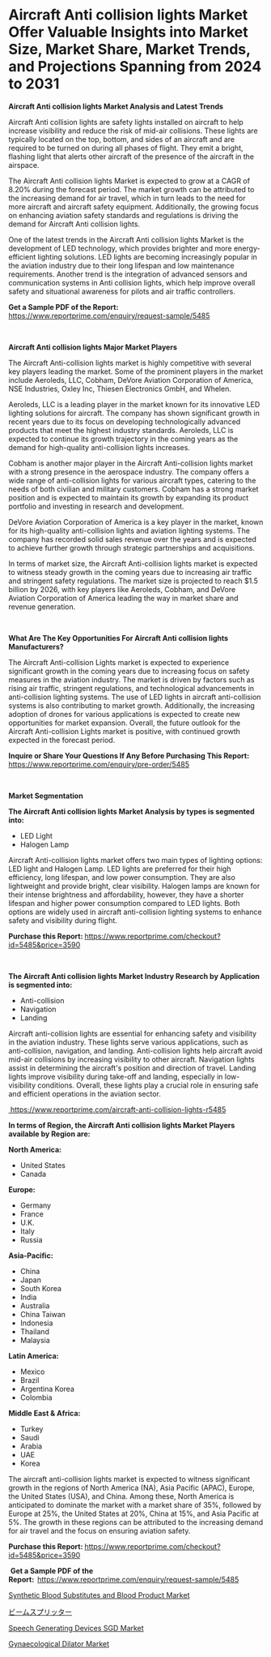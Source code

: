 <p><h1>Aircraft Anti collision lights Market Offer Valuable Insights into Market Size, Market Share, Market Trends, and Projections Spanning from 2024 to 2031</h1></p><p><strong>Aircraft Anti collision lights Market Analysis and Latest Trends</strong></p>
<p><p>Aircraft Anti collision lights are safety lights installed on aircraft to help increase visibility and reduce the risk of mid-air collisions. These lights are typically located on the top, bottom, and sides of an aircraft and are required to be turned on during all phases of flight. They emit a bright, flashing light that alerts other aircraft of the presence of the aircraft in the airspace.</p><p>The Aircraft Anti collision lights Market is expected to grow at a CAGR of 8.20% during the forecast period. The market growth can be attributed to the increasing demand for air travel, which in turn leads to the need for more aircraft and aircraft safety equipment. Additionally, the growing focus on enhancing aviation safety standards and regulations is driving the demand for Aircraft Anti collision lights. </p><p>One of the latest trends in the Aircraft Anti collision lights Market is the development of LED technology, which provides brighter and more energy-efficient lighting solutions. LED lights are becoming increasingly popular in the aviation industry due to their long lifespan and low maintenance requirements. Another trend is the integration of advanced sensors and communication systems in Anti collision lights, which help improve overall safety and situational awareness for pilots and air traffic controllers.</p></p>
<p><strong>Get a Sample PDF of the Report:&nbsp;</strong> <a href="https://www.reportprime.com/enquiry/request-sample/5485">https://www.reportprime.com/enquiry/request-sample/5485</a></p>
<p>&nbsp;</p>
<p><strong>Aircraft Anti collision lights Major Market Players</strong></p>
<p><p>The Aircraft Anti-collision lights market is highly competitive with several key players leading the market. Some of the prominent players in the market include Aeroleds, LLC, Cobham, DeVore Aviation Corporation of America, NSE Industries, Oxley Inc, Thiesen Electronics GmbH, and Whelen.</p><p>Aeroleds, LLC is a leading player in the market known for its innovative LED lighting solutions for aircraft. The company has shown significant growth in recent years due to its focus on developing technologically advanced products that meet the highest industry standards. Aeroleds, LLC is expected to continue its growth trajectory in the coming years as the demand for high-quality anti-collision lights increases.</p><p>Cobham is another major player in the Aircraft Anti-collision lights market with a strong presence in the aerospace industry. The company offers a wide range of anti-collision lights for various aircraft types, catering to the needs of both civilian and military customers. Cobham has a strong market position and is expected to maintain its growth by expanding its product portfolio and investing in research and development.</p><p>DeVore Aviation Corporation of America is a key player in the market, known for its high-quality anti-collision lights and aviation lighting systems. The company has recorded solid sales revenue over the years and is expected to achieve further growth through strategic partnerships and acquisitions.</p><p>In terms of market size, the Aircraft Anti-collision lights market is expected to witness steady growth in the coming years due to increasing air traffic and stringent safety regulations. The market size is projected to reach $1.5 billion by 2026, with key players like Aeroleds, Cobham, and DeVore Aviation Corporation of America leading the way in market share and revenue generation.</p></p>
<p>&nbsp;</p>
<p><strong>What Are The Key Opportunities For Aircraft Anti collision lights Manufacturers?</strong></p>
<p><p>The Aircraft Anti-collision Lights market is expected to experience significant growth in the coming years due to increasing focus on safety measures in the aviation industry. The market is driven by factors such as rising air traffic, stringent regulations, and technological advancements in anti-collision lighting systems. The use of LED lights in aircraft anti-collision systems is also contributing to market growth. Additionally, the increasing adoption of drones for various applications is expected to create new opportunities for market expansion. Overall, the future outlook for the Aircraft Anti-collision Lights market is positive, with continued growth expected in the forecast period.</p></p>
<p><strong>Inquire or Share Your Questions If Any Before Purchasing This Report:</strong> <a href="https://www.reportprime.com/enquiry/pre-order/5485">https://www.reportprime.com/enquiry/pre-order/5485</a></p>
<p>&nbsp;</p>
<p><strong>Market Segmentation</strong></p>
<p><strong>The Aircraft Anti collision lights Market Analysis by types is segmented into:</strong></p>
<p><ul><li>LED Light</li><li>Halogen Lamp</li></ul></p>
<p><p>Aircraft Anti-collision lights market offers two main types of lighting options: LED light and Halogen Lamp. LED lights are preferred for their high efficiency, long lifespan, and low power consumption. They are also lightweight and provide bright, clear visibility. Halogen lamps are known for their intense brightness and affordability, however, they have a shorter lifespan and higher power consumption compared to LED lights. Both options are widely used in aircraft anti-collision lighting systems to enhance safety and visibility during flight.</p></p>
<p><strong>Purchase this Report:&nbsp;</strong><a href="https://www.reportprime.com/checkout?id=5485&price=3590">https://www.reportprime.com/checkout?id=5485&price=3590</a></p>
<p>&nbsp;</p>
<p><strong>The Aircraft Anti collision lights Market Industry Research by Application is segmented into:</strong></p>
<p><ul><li>Anti-collision</li><li>Navigation</li><li>Landing</li></ul></p>
<p><p>Aircraft anti-collision lights are essential for enhancing safety and visibility in the aviation industry. These lights serve various applications, such as anti-collision, navigation, and landing. Anti-collision lights help aircraft avoid mid-air collisions by increasing visibility to other aircraft. Navigation lights assist in determining the aircraft's position and direction of travel. Landing lights improve visibility during take-off and landing, especially in low-visibility conditions. Overall, these lights play a crucial role in ensuring safe and efficient operations in the aviation sector.</p></p>
<p><a href="https://www.reportprime.com/aircraft-anti-collision-lights-r5485">&nbsp;https://www.reportprime.com/aircraft-anti-collision-lights-r5485</a></p>
<p><strong>In terms of Region, the Aircraft Anti collision lights Market Players available by Region are:</strong></p>
<p>
    <p> <strong> North America: </strong>
        <ul>
            <li>United States</li>
            <li>Canada</li>
        </ul>
        </p> 
    <p> <strong> Europe: </strong>
        <ul>
            <li>Germany</li>
            <li>France</li>
            <li>U.K.</li>
            <li>Italy</li>
            <li>Russia</li>
        </ul>
        </p> 
    <p> <strong> Asia-Pacific: </strong>
        <ul>
            <li>China</li>
            <li>Japan</li>
            <li>South Korea</li>
            <li>India</li>
            <li>Australia</li>
            <li>China Taiwan</li>
            <li>Indonesia</li>
            <li>Thailand</li>
            <li>Malaysia</li>
        </ul>
        </p> 
    <p> <strong> Latin America: </strong>
        <ul>
            <li>Mexico</li>
            <li>Brazil</li>
            <li>Argentina Korea</li>
            <li>Colombia</li>
        </ul>
        </p> 
    <p> <strong> Middle East & Africa: </strong>
        <ul>
            <li>Turkey</li>
            <li>Saudi</li>
            <li>Arabia</li>
            <li>UAE</li>
            <li>Korea</li>
        </ul>
    </p>
    </p>
<p><p>The aircraft anti-collision lights market is expected to witness significant growth in the regions of North America (NA), Asia Pacific (APAC), Europe, the United States (USA), and China. Among these, North America is anticipated to dominate the market with a market share of 35%, followed by Europe at 25%, the United States at 20%, China at 15%, and Asia Pacific at 5%. The growth in these regions can be attributed to the increasing demand for air travel and the focus on ensuring aviation safety.</p></p>
<p><strong>Purchase this Report: </strong><a href="https://www.reportprime.com/checkout?id=5485&price=3590">https://www.reportprime.com/checkout?id=5485&price=3590</a></p>
<p>&nbsp;<strong>Get a Sample PDF of the Report:&nbsp;&nbsp;</strong><a href="https://www.reportprime.com/enquiry/request-sample/5485">https://www.reportprime.com/enquiry/request-sample/5485</a></p>
<p><strong></strong></p>
<p><p><a href="https://issuu.com/reportprime-2/docs/synthetic-blood-substitutes-and-blood-product-mark">Synthetic Blood Substitutes and Blood Product Market</a></p><p><a href="https://github.com/pepo3k/Market-Research-Report-List-2/blob/main/508799357720.md">ビームスプリッター</a></p><p><a href="https://github.com/sofayahoo2023/Market-Research-Report-List-5/blob/main/speech-generating-devices-sgd-market.md">Speech Generating Devices SGD Market</a></p><p><a href="https://issuu.com/reportprime-2/docs/gynaecological-dilator-market-size-2030.pptx">Gynaecological Dilator Market</a></p></p>